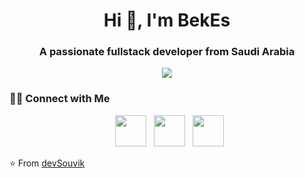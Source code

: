  <h1 align="center">Hi 👋, I'm BekEs</h1>
<h3 align="center">A passionate fullstack developer from Saudi Arabia</h3>

<p align="left">
</p>

<p align="center">
  <img src="https://www.raed.net/img?id=344107&imh=358&ima=fit&impolicy=Letterbox&imcolor=%23000000&letterbox=true" />
</p>
<h3> 🤝🏻 Connect with Me </h3>

<p align="center">
&nbsp; <a href="https://twitter.com/B6_7E" target="_blank" rel="noopener noreferrer"><img src="https://img.icons8.com/plasticine/100/000000/twitter.png" width="50" /></a>  
&nbsp; <a href="https://www.instagram.com/B6_7E/" target="_blank" rel="noopener noreferrer"><img src="https://img.icons8.com/plasticine/100/000000/instagram-new.png" width="50" /></a>  
&nbsp; <a href="mailto:snap.b6.7e@gmail.com" target="_blank" rel="noopener noreferrer"><img src="https://img.icons8.com/plasticine/100/000000/gmail.png"  width="50" /></a>
</p>

⭐️ From [devSouvik](https://github.com/devSouvik)
